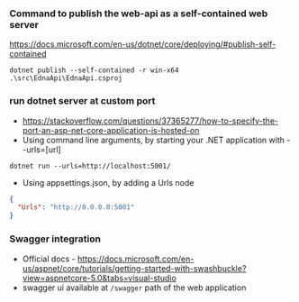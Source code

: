 ### Command to publish the web-api as a self-contained web server
https://docs.microsoft.com/en-us/dotnet/core/deploying/#publish-self-contained

```
dotnet publish --self-contained -r win-x64 .\src\EdnaApi\EdnaApi.csproj
```

### run dotnet server at custom port
* https://stackoverflow.com/questions/37365277/how-to-specify-the-port-an-asp-net-core-application-is-hosted-on
* Using command line arguments, by starting your .NET application with --urls=[url]
```
dotnet run --urls=http://localhost:5001/
```
* Using appsettings.json, by adding a Urls node
```json
{
  "Urls": "http://0.0.0.0:5001"
}
```

### Swagger integration
* Official docs - https://docs.microsoft.com/en-us/aspnet/core/tutorials/getting-started-with-swashbuckle?view=aspnetcore-5.0&tabs=visual-studio
* swagger ui available at ```/swagger``` path of the web application